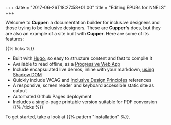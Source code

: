 +++
date = "2017-06-26T18:27:58+01:00"
title = "Editing EPUBs for NNELS"
+++

Welcome to **Cupper**: a documentation builder for inclusive designers and those trying to be inclusive designers. These are **Cupper's** docs, but they are also an example of a site built with **Cupper**. Here are some of its features:

{{% ticks %}}
* Built with [Hugo](https://gohugo.io/), so easy to structure content and fast to compile it
* Available to read offline, as a [Progressive Web App](https://developers.google.com/web/progressive-web-apps/)
* Include encapsulated live demos, inline with your markdown, [using Shadow DOM](https://www.smashingmagazine.com/2017/07/pattern-libraries-in-markdown/)
* Quickly include WCAG and [Inclusive Design Principles](http://inclusivedesignprinciples.org/) references
* A responsive, screen reader and keyboard accessible static site as output
* Automated Github Pages deployment
* Includes a single-page printable version suitable for PDF conversion
{{% /ticks %}}

To get started, take a look at {{% pattern "Installation" %}}.

